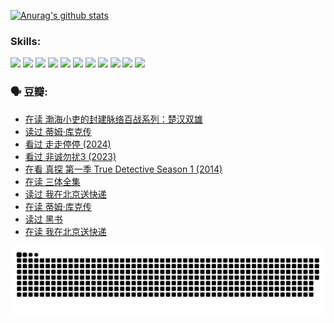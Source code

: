 
[![Anurag's github stats](https://github-readme-stats.vercel.app/api?username=w940853815)](https://github.com/anuraghazra/github-readme-stats)

### Skills:

<code><img height="32" src="https://cdn.jsdelivr.net/npm/simple-icons@v5/icons/python.svg"></code>
<code><img height="32" src="https://cdn.jsdelivr.net/npm/simple-icons@v5/icons/javascript.svg"></code>
<code><img height="32" src="https://cdn.jsdelivr.net/npm/simple-icons@v5/icons/django.svg"></code>
<code><img height="32" src="https://cdn.jsdelivr.net/npm/simple-icons@v5/icons/flask.svg"></code>
<code><img height="32" src="https://cdn.jsdelivr.net/npm/simple-icons@v5/icons/vuetify.svg"></code>
<code><img height="32" src="https://cdn.jsdelivr.net/npm/simple-icons@v5/icons/git.svg"></code>
<code><img height="32" src="https://cdn.jsdelivr.net/npm/simple-icons@v5/icons/docker.svg"></code>
<code><img height="32" src="https://cdn.jsdelivr.net/npm/simple-icons@v5/icons/postgresql.svg"></code>
<code><img height="32" src="https://cdn.jsdelivr.net/npm/simple-icons@v5/icons/elasticsearch.svg"></code>
<code><img height="32" src="https://cdn.jsdelivr.net/npm/simple-icons@v5/icons/macos.svg"></code>
<code><img height="32" src="https://cdn.jsdelivr.net/npm/simple-icons@v5/icons/linux.svg"></code>

### 🗣 豆瓣:

<!-- DOUBAN-ACTIVITIES:START -->
- [在读 渤海小吏的封建脉络百战系列：楚汉双雄](https://www.douban.com/people/136069238/status/4700950146/?_i=25671380)
- [读过 蒂姆·库克传](https://www.douban.com/people/136069238/status/4700949869/?_i=25671380)
- [看过 走走停停‎ (2024)](https://www.douban.com/people/136069238/status/4684430230/?_i=25671380)
- [看过 非诚勿扰3‎ (2023)](https://www.douban.com/people/136069238/status/4676324100/?_i=25671380)
- [在看 真探 第一季 True Detective Season 1‎ (2014)](https://www.douban.com/people/136069238/status/4673382852/?_i=25671380)
- [在读 三体全集](https://www.douban.com/people/136069238/status/4672842521/?_i=25671380)
- [读过 我在北京送快递](https://www.douban.com/people/136069238/status/4672842036/?_i=25671380)
- [在读 蒂姆·库克传](https://www.douban.com/people/136069238/status/4663517053/?_i=25671380)
- [读过 黑书](https://www.douban.com/people/136069238/status/4663516022/?_i=25671380)
- [在读 我在北京送快递](https://www.douban.com/people/136069238/status/4658098365/?_i=25671380)
<!-- DOUBAN-ACTIVITIES:END -->


![Snake animation](https://raw.githubusercontent.com/w940853815/w940853815/output/github-contribution-grid-snake.svg)

<!--
**w940853815/w940853815** is a ✨ _special_ ✨ repository because its `README.md` (this file) appears on your GitHub profile.

Here are some ideas to get you started:

- 🔭 I’m currently working on ...
- 🌱 I’m currently learning ...
- 👯 I’m looking to collaborate on ...
- 🤔 I’m looking for help with ...
- 💬 Ask me about ...
- 📫 How to reach me: ...
- 😄 Pronouns: ...
- ⚡ Fun fact: ...
-->
